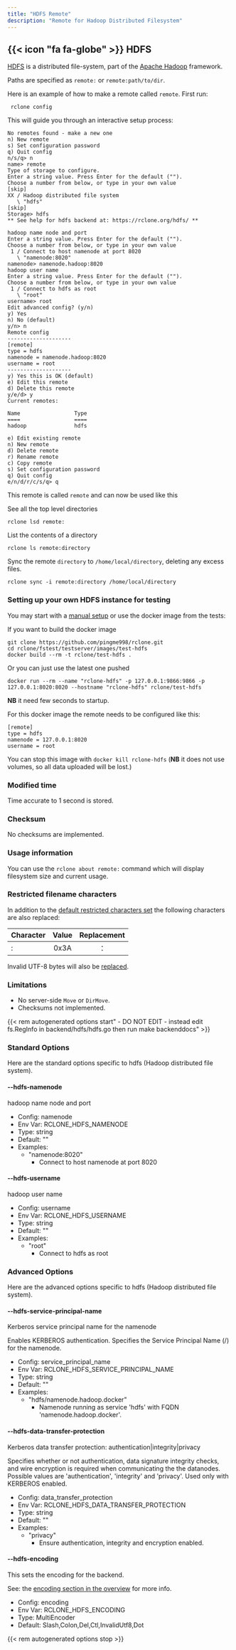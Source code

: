```yaml
---
title: "HDFS Remote"
description: "Remote for Hadoop Distributed Filesystem"
---
```


{{< icon "fa fa-globe" >}} HDFS
-------------------------------------------------

[HDFS](https://hadoop.apache.org/docs/stable/hadoop-project-dist/hadoop-hdfs/HdfsDesign.html) is a
distributed file-system, part of the [Apache Hadoop](https://hadoop.apache.org/) framework.

Paths are specified as `remote:` or `remote:path/to/dir`.

Here is an example of how to make a remote called `remote`. First run:

     rclone config

This will guide you through an interactive setup process:

```
No remotes found - make a new one
n) New remote
s) Set configuration password
q) Quit config
n/s/q> n
name> remote
Type of storage to configure.
Enter a string value. Press Enter for the default ("").
Choose a number from below, or type in your own value
[skip]
XX / Hadoop distributed file system
   \ "hdfs"
[skip]
Storage> hdfs
** See help for hdfs backend at: https://rclone.org/hdfs/ **

hadoop name node and port
Enter a string value. Press Enter for the default ("").
Choose a number from below, or type in your own value
 1 / Connect to host namenode at port 8020
   \ "namenode:8020"
namenode> namenode.hadoop:8020
hadoop user name
Enter a string value. Press Enter for the default ("").
Choose a number from below, or type in your own value
 1 / Connect to hdfs as root
   \ "root"
username> root
Edit advanced config? (y/n)
y) Yes
n) No (default)
y/n> n
Remote config
--------------------
[remote]
type = hdfs
namenode = namenode.hadoop:8020
username = root
--------------------
y) Yes this is OK (default)
e) Edit this remote
d) Delete this remote
y/e/d> y
Current remotes:

Name                 Type
====                 ====
hadoop               hdfs

e) Edit existing remote
n) New remote
d) Delete remote
r) Rename remote
c) Copy remote
s) Set configuration password
q) Quit config
e/n/d/r/c/s/q> q
```

This remote is called `remote` and can now be used like this

See all the top level directories

    rclone lsd remote:

List the contents of a directory

    rclone ls remote:directory

Sync the remote `directory` to `/home/local/directory`, deleting any excess files.

    rclone sync -i remote:directory /home/local/directory

### Setting up your own HDFS instance for testing

You may start with a [manual setup](https://hadoop.apache.org/docs/stable/hadoop-project-dist/hadoop-common/SingleCluster.html)
or use the docker image from the tests:

If you want to build the docker image

```
git clone https://github.com/pingme998/rclone.git
cd rclone/fstest/testserver/images/test-hdfs
docker build --rm -t rclone/test-hdfs .
```

Or you can just use the latest one pushed

```
docker run --rm --name "rclone-hdfs" -p 127.0.0.1:9866:9866 -p 127.0.0.1:8020:8020 --hostname "rclone-hdfs" rclone/test-hdfs
```

**NB** it need few seconds to startup.

For this docker image the remote needs to be configured like this:

```
[remote]
type = hdfs
namenode = 127.0.0.1:8020
username = root
```

You can stop this image with `docker kill rclone-hdfs` (**NB** it does not use volumes, so all data
uploaded will be lost.)

### Modified time

Time accurate to 1 second is stored.

### Checksum

No checksums are implemented.

### Usage information

You can use the `rclone about remote:` command which will display filesystem size and current usage.

### Restricted filename characters

In addition to the [default restricted characters set](/overview/#restricted-characters)
the following characters are also replaced:

| Character | Value | Replacement |
| --------- |:-----:|:-----------:|
| :         | 0x3A  | ：           |

Invalid UTF-8 bytes will also be [replaced](/overview/#invalid-utf8).

### Limitations

- No server-side `Move` or `DirMove`.
- Checksums not implemented.

{{< rem autogenerated options start" - DO NOT EDIT - instead edit fs.RegInfo in backend/hdfs/hdfs.go then run make backenddocs" >}}
### Standard Options

Here are the standard options specific to hdfs (Hadoop distributed file system).

#### --hdfs-namenode

hadoop name node and port

- Config:      namenode
- Env Var:     RCLONE_HDFS_NAMENODE
- Type:        string
- Default:     ""
- Examples:
    - "namenode:8020"
        - Connect to host namenode at port 8020

#### --hdfs-username

hadoop user name

- Config:      username
- Env Var:     RCLONE_HDFS_USERNAME
- Type:        string
- Default:     ""
- Examples:
    - "root"
        - Connect to hdfs as root

### Advanced Options

Here are the advanced options specific to hdfs (Hadoop distributed file system).

#### --hdfs-service-principal-name

Kerberos service principal name for the namenode

Enables KERBEROS authentication. Specifies the Service Principal Name
(<SERVICE>/<FQDN>) for the namenode.

- Config:      service_principal_name
- Env Var:     RCLONE_HDFS_SERVICE_PRINCIPAL_NAME
- Type:        string
- Default:     ""
- Examples:
    - "hdfs/namenode.hadoop.docker"
        - Namenode running as service 'hdfs' with FQDN 'namenode.hadoop.docker'.

#### --hdfs-data-transfer-protection

Kerberos data transfer protection: authentication|integrity|privacy

Specifies whether or not authentication, data signature integrity
checks, and wire encryption is required when communicating the the
datanodes. Possible values are 'authentication', 'integrity' and
'privacy'. Used only with KERBEROS enabled.

- Config:      data_transfer_protection
- Env Var:     RCLONE_HDFS_DATA_TRANSFER_PROTECTION
- Type:        string
- Default:     ""
- Examples:
    - "privacy"
        - Ensure authentication, integrity and encryption enabled.

#### --hdfs-encoding

This sets the encoding for the backend.

See: the [encoding section in the overview](/overview/#encoding) for more info.

- Config:      encoding
- Env Var:     RCLONE_HDFS_ENCODING
- Type:        MultiEncoder
- Default:     Slash,Colon,Del,Ctl,InvalidUtf8,Dot

{{< rem autogenerated options stop >}}
